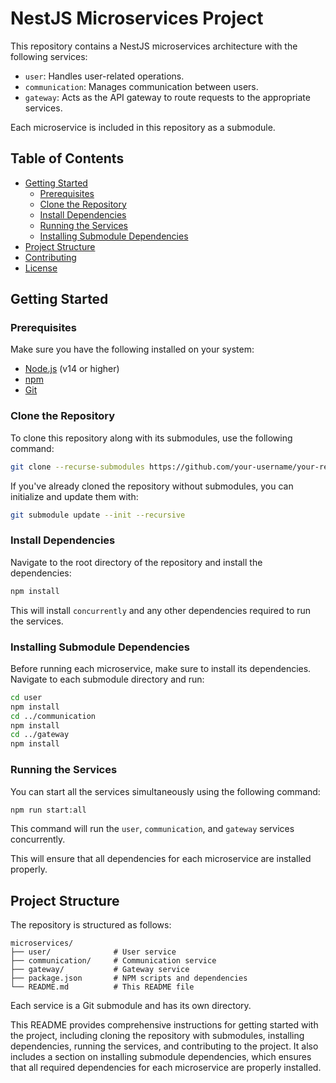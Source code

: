 
# NestJS Microservices Project

This repository contains a NestJS microservices architecture with the following services:

- `user`: Handles user-related operations.
- `communication`: Manages communication between users.
- `gateway`: Acts as the API gateway to route requests to the appropriate services.

Each microservice is included in this repository as a submodule.

## Table of Contents

- [Getting Started](#getting-started)
  - [Prerequisites](#prerequisites)
  - [Clone the Repository](#clone-the-repository)
  - [Install Dependencies](#install-dependencies)
  - [Running the Services](#running-the-services)
  - [Installing Submodule Dependencies](#installing-submodule-dependencies)
- [Project Structure](#project-structure)
- [Contributing](#contributing)
- [License](#license)

## Getting Started

### Prerequisites

Make sure you have the following installed on your system:

- [Node.js](https://nodejs.org/) (v14 or higher)
- [npm](https://www.npmjs.com/)
- [Git](https://git-scm.com/)

### Clone the Repository

To clone this repository along with its submodules, use the following command:

```bash
git clone --recurse-submodules https://github.com/your-username/your-repo-name.git
```

If you've already cloned the repository without submodules, you can initialize and update them with:

```bash
git submodule update --init --recursive
```

### Install Dependencies

Navigate to the root directory of the repository and install the dependencies:

```bash
npm install
```
This will install `concurrently` and any other dependencies required to run the services.

### Installing Submodule Dependencies

Before running each microservice, make sure to install its dependencies. Navigate to each submodule directory and run:

```bash
cd user
npm install
cd ../communication
npm install
cd ../gateway
npm install
```


### Running the Services

You can start all the services simultaneously using the following command:

```bash
npm run start:all
```

This command will run the `user`, `communication`, and `gateway` services concurrently.



This will ensure that all dependencies for each microservice are installed properly.

## Project Structure

The repository is structured as follows:

```
microservices/
├── user/              # User service
├── communication/     # Communication service
├── gateway/           # Gateway service
├── package.json       # NPM scripts and dependencies
└── README.md          # This README file
```

Each service is a Git submodule and has its own directory.


This README provides comprehensive instructions for getting started with the project, including cloning the repository with submodules, installing dependencies, running the services, and contributing to the project. It also includes a section on installing submodule dependencies, which ensures that all required dependencies for each microservice are properly installed.
